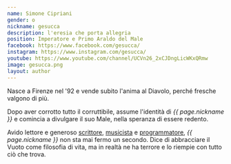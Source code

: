 ```yaml
---
name: Simone Cipriani
gender: o
nickname: gesucca
description: l'eresia che porta allegria
position: Imperatore e Primo Araldo del Male
facebook: https://www.facebook.com/gesucca/
instagram: https://www.instagram.com/gesucca/
youtube: https://www.youtube.com/channel/UCVn26_2xCJDngLicWKxQRmw
image: gesucca.png
layout: author
---
```


Nasce a Firenze nel '92 e vende subito l'anima al Diavolo, perché fresche valgono di più.

Dopo aver corrotto tutto il corruttibile, assume l'identità di *{{ page.nickname }}* e comincia a divulgare il suo Male, nella speranza di essere redento.

Avido lettore e generoso [scrittore][wordpress], [musicista][soundcloud] e [programmatore][github], *{{ page.nickname }}* non sta mai fermo un secondo. Dice di abbracciare il Vuoto come filosofia di vita, ma in realtà ne ha terrore e lo riempie con tutto ciò che trova.

[wordpress]:  https://gesuccascrittore.wordpress.com
[github]:     https://github.com/gesucca
[soundcloud]: https://soundcloud.com/user-326240122

